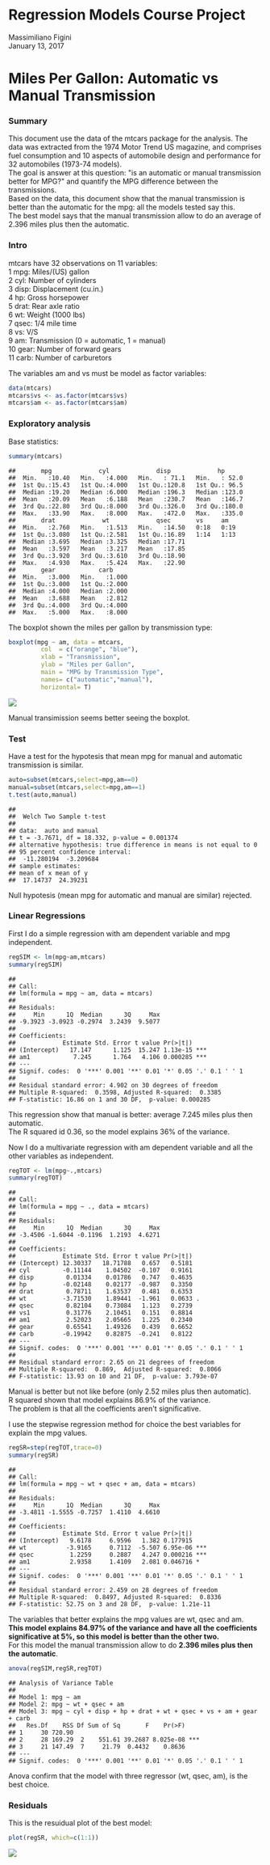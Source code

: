 # Regression Models Course Project
Massimiliano Figini  
January 13, 2017  




# Miles Per Gallon: Automatic vs Manual Transmission


### Summary

This document use the data of the mtcars package for the analysis. The data was extracted from the 1974 Motor Trend US magazine, and comprises fuel consumption and 10 aspects of automobile design and performance for 32 automobiles (1973-74 models).  
The goal is answer at this question: "is an automatic or manual transmission better for MPG?"  and quantify the MPG difference between the transmissions.   
Based on the data, this document show that the manual transmission is better than the automatic for the mpg: all the models tested say this.   
The best model says that the manual transmission allow to do an average of 2.396 miles plus then the automatic.  


### Intro

mtcars have 32 observations on 11 variables:  
 1	 mpg:	  Miles/(US) gallon  
 2	 cyl:	  Number of cylinders  
 3	 disp:	Displacement (cu.in.)  
 4	 hp:	  Gross horsepower  
 5	 drat:  Rear axle ratio  
 6	 wt:	  Weight (1000 lbs)  
 7	 qsec:	1/4 mile time  
 8	 vs:	  V/S  
 9	 am:	  Transmission (0 = automatic, 1 = manual)  
10	 gear:	Number of forward gears  
11	 carb:	Number of carburetors


The variables am and vs must be model as factor variables:

```r
data(mtcars)
mtcars$vs <- as.factor(mtcars$vs)
mtcars$am <- as.factor(mtcars$am)
```



### Exploratory analysis

Base statistics:


```r
summary(mtcars)
```

```
##       mpg             cyl             disp             hp       
##  Min.   :10.40   Min.   :4.000   Min.   : 71.1   Min.   : 52.0  
##  1st Qu.:15.43   1st Qu.:4.000   1st Qu.:120.8   1st Qu.: 96.5  
##  Median :19.20   Median :6.000   Median :196.3   Median :123.0  
##  Mean   :20.09   Mean   :6.188   Mean   :230.7   Mean   :146.7  
##  3rd Qu.:22.80   3rd Qu.:8.000   3rd Qu.:326.0   3rd Qu.:180.0  
##  Max.   :33.90   Max.   :8.000   Max.   :472.0   Max.   :335.0  
##       drat             wt             qsec       vs     am    
##  Min.   :2.760   Min.   :1.513   Min.   :14.50   0:18   0:19  
##  1st Qu.:3.080   1st Qu.:2.581   1st Qu.:16.89   1:14   1:13  
##  Median :3.695   Median :3.325   Median :17.71                
##  Mean   :3.597   Mean   :3.217   Mean   :17.85                
##  3rd Qu.:3.920   3rd Qu.:3.610   3rd Qu.:18.90                
##  Max.   :4.930   Max.   :5.424   Max.   :22.90                
##       gear            carb      
##  Min.   :3.000   Min.   :1.000  
##  1st Qu.:3.000   1st Qu.:2.000  
##  Median :4.000   Median :2.000  
##  Mean   :3.688   Mean   :2.812  
##  3rd Qu.:4.000   3rd Qu.:4.000  
##  Max.   :5.000   Max.   :8.000
```

The boxplot shown the miles per gallon by transmission type:


```r
boxplot(mpg ~ am, data = mtcars,
         col  = c("orange", "blue"),
         xlab = "Transmission",
         ylab = "Miles per Gallon",
         main = "MPG by Transmission Type",
         names= c("automatic","manual"),
         horizontal= T) 
```

![](Regression_Models_Course_Project_files/figure-html/exploration2-1.png)<!-- -->

Manual transimission seems better seeing the boxplot.    


### Test

Have a test for the hypotesis that mean mpg for manual and automatic transmission is similar.   


```r
auto=subset(mtcars,select=mpg,am==0)
manual=subset(mtcars,select=mpg,am==1)
t.test(auto,manual)
```

```
## 
## 	Welch Two Sample t-test
## 
## data:  auto and manual
## t = -3.7671, df = 18.332, p-value = 0.001374
## alternative hypothesis: true difference in means is not equal to 0
## 95 percent confidence interval:
##  -11.280194  -3.209684
## sample estimates:
## mean of x mean of y 
##  17.14737  24.39231
```

Null hypotesis (mean mpg for automatic and manual are similar) rejected.   


### Linear Regressions

First I do a simple regression with am dependent variable and mpg independent.  


```r
regSIM <- lm(mpg~am,mtcars) 
summary(regSIM) 
```

```
## 
## Call:
## lm(formula = mpg ~ am, data = mtcars)
## 
## Residuals:
##     Min      1Q  Median      3Q     Max 
## -9.3923 -3.0923 -0.2974  3.2439  9.5077 
## 
## Coefficients:
##             Estimate Std. Error t value Pr(>|t|)    
## (Intercept)   17.147      1.125  15.247 1.13e-15 ***
## am1            7.245      1.764   4.106 0.000285 ***
## ---
## Signif. codes:  0 '***' 0.001 '**' 0.01 '*' 0.05 '.' 0.1 ' ' 1
## 
## Residual standard error: 4.902 on 30 degrees of freedom
## Multiple R-squared:  0.3598,	Adjusted R-squared:  0.3385 
## F-statistic: 16.86 on 1 and 30 DF,  p-value: 0.000285
```

This regression show that manual is better: average 7.245 miles plus then automatic.  
The R squared id 0.36, so the model explains 36% of the variance.  
  
Now I do a multivariate regression with am dependent variable and all the other variables as independent.  


```r
regTOT <- lm(mpg~.,mtcars)
summary(regTOT)
```

```
## 
## Call:
## lm(formula = mpg ~ ., data = mtcars)
## 
## Residuals:
##     Min      1Q  Median      3Q     Max 
## -3.4506 -1.6044 -0.1196  1.2193  4.6271 
## 
## Coefficients:
##             Estimate Std. Error t value Pr(>|t|)  
## (Intercept) 12.30337   18.71788   0.657   0.5181  
## cyl         -0.11144    1.04502  -0.107   0.9161  
## disp         0.01334    0.01786   0.747   0.4635  
## hp          -0.02148    0.02177  -0.987   0.3350  
## drat         0.78711    1.63537   0.481   0.6353  
## wt          -3.71530    1.89441  -1.961   0.0633 .
## qsec         0.82104    0.73084   1.123   0.2739  
## vs1          0.31776    2.10451   0.151   0.8814  
## am1          2.52023    2.05665   1.225   0.2340  
## gear         0.65541    1.49326   0.439   0.6652  
## carb        -0.19942    0.82875  -0.241   0.8122  
## ---
## Signif. codes:  0 '***' 0.001 '**' 0.01 '*' 0.05 '.' 0.1 ' ' 1
## 
## Residual standard error: 2.65 on 21 degrees of freedom
## Multiple R-squared:  0.869,	Adjusted R-squared:  0.8066 
## F-statistic: 13.93 on 10 and 21 DF,  p-value: 3.793e-07
```

Manual is better but not like before (only 2.52 miles plus then automatic).  
R squared shown that model explains 86.9% of the variance.  
The problem is that all the coefficients aren't significative.  
  
I use the stepwise regression method for choice the best variables for explain the mpg values.  


```r
regSR=step(regTOT,trace=0)
summary(regSR)
```

```
## 
## Call:
## lm(formula = mpg ~ wt + qsec + am, data = mtcars)
## 
## Residuals:
##     Min      1Q  Median      3Q     Max 
## -3.4811 -1.5555 -0.7257  1.4110  4.6610 
## 
## Coefficients:
##             Estimate Std. Error t value Pr(>|t|)    
## (Intercept)   9.6178     6.9596   1.382 0.177915    
## wt           -3.9165     0.7112  -5.507 6.95e-06 ***
## qsec          1.2259     0.2887   4.247 0.000216 ***
## am1           2.9358     1.4109   2.081 0.046716 *  
## ---
## Signif. codes:  0 '***' 0.001 '**' 0.01 '*' 0.05 '.' 0.1 ' ' 1
## 
## Residual standard error: 2.459 on 28 degrees of freedom
## Multiple R-squared:  0.8497,	Adjusted R-squared:  0.8336 
## F-statistic: 52.75 on 3 and 28 DF,  p-value: 1.21e-11
```

The variables that better explains the mpg values are wt, qsec and am.  
**This model explains 84.97% of the variance and have all the coefficients significative at 5%, so this model is better than the other two.**  
For this model the manual transmission allow to do **2.396 miles plus then the automatic**.  


```r
anova(regSIM,regSR,regTOT)
```

```
## Analysis of Variance Table
## 
## Model 1: mpg ~ am
## Model 2: mpg ~ wt + qsec + am
## Model 3: mpg ~ cyl + disp + hp + drat + wt + qsec + vs + am + gear + carb
##   Res.Df    RSS Df Sum of Sq       F    Pr(>F)    
## 1     30 720.90                                   
## 2     28 169.29  2    551.61 39.2687 8.025e-08 ***
## 3     21 147.49  7     21.79  0.4432    0.8636    
## ---
## Signif. codes:  0 '***' 0.001 '**' 0.01 '*' 0.05 '.' 0.1 ' ' 1
```

Anova confirm that the model with three regressor (wt, qsec, am), is the best choice.


### Residuals

This is the resuidual plot of the best model: 


```r
plot(regSR, which=c(1:1))
```

![](Regression_Models_Course_Project_files/figure-html/residuals-1.png)<!-- -->
